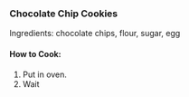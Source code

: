 ### Chocolate Chip Cookies

Ingredients: chocolate chips, flour, sugar, egg

#### How to Cook:
1. Put in oven.
2. Wait
